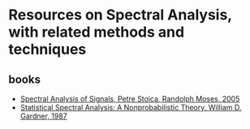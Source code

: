 # Resources on Spectral Analysis, with related methods and techniques

## books

* [Spectral Analysis of Signals, Petre Stoica, Randolph Moses, 2005](https://github.com/dimitarpg13/spectral_analysis/blob/main/literature/books/SpectralAnalysisOfSignals_StoicaM05.pdf)
* [Statistical Spectral Analysis: A Nonprobabilistic Theory, William D. Gardner, 1987](https://github.com/dimitarpg13/spectral_analysis/blob/main/literature/books/Statistical_Spectral_Analysis_A_Nonprobabilistic_Theory_Gardner_1987.pdf)
